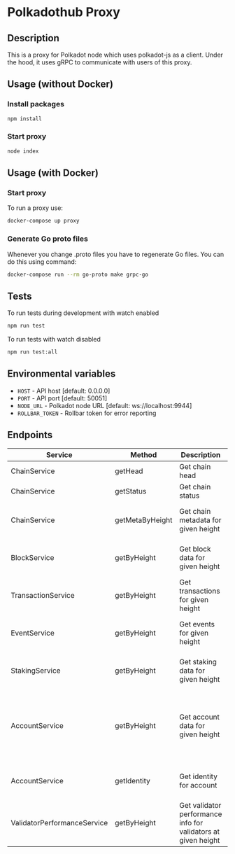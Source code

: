 # Polkadothub Proxy

## Description
This is a proxy for Polkadot node which uses polkadot-js as a client. Under the hood, it uses gRPC to communicate with users of this proxy.

## Usage (without Docker)
### Install packages
```bash
npm install
```

### Start proxy
```bash
node index
```

## Usage (with Docker)

### Start proxy
To run a proxy use:
```bash
docker-compose up proxy
```

### Generate Go proto files
Whenever you change .proto files you have to regenerate Go files. You can do this using command:
```bash
docker-compose run --rm go-proto make grpc-go
```

## Tests
To run tests during development with watch enabled
```bash
npm run test
```

To run tests with watch disabled
```bash
npm run test:all
```

## Environmental variables
- `HOST` - API host [default: 0.0.0.0]
- `PORT` - API port [default: 50051]
- `NODE_URL` - Polkadot node URL [default: ws://localhost:9944]
- `ROLLBAR_TOKEN` - Rollbar token for error reporting

## Endpoints
| Service                     | Method          | Description                                                   | Params                                                                  |
|-----------------------------|-----------------|---------------------------------------------------------------|-------------------------------------------------------------------------|
| ChainService                | getHead         | Get chain head                                                |                                                                         |
| ChainService                | getStatus       | Get chain status                                              |                                                                         |
| ChainService                | getMetaByHeight | Get chain metadata for given height                           | *height* - block height [required]                                      |
| BlockService                | getByHeight     | Get block data for given height                               | *height*  - block height [required]                                     |
| TransactionService          | getByHeight     | Get transactions for given height                             | *height*  - block height [required]                                     |
| EventService                | getByHeight     | Get events for given height                                   | *height*  - block height [required]                                     |
| StakingService              | getByHeight     | Get staking data for given height                             | *height*  - block height [required]                                     |
| AccountService              | getByHeight     | Get account data for given height                             | *height* - block height [required] *address* - stash account [required] |
| AccountService              | getIdentity     | Get identity for account                                      | *address* - stash account [required]                                    |
| ValidatorPerformanceService | getByHeight     | Get validator performance info for validators at given height | *height*  - block height [required]                                     |
